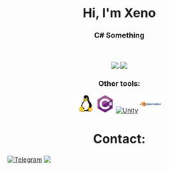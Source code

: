 <h1 align="center">Hi, I'm Xeno</h1>
<h3 align="center">C# Something</h3><br>

<p align="center">
  <a href="https://github.com/XenoRx?tab=repositories">
    <img height=170 align="center" src="https://github-readme-stats.vercel.app/api?username=XenoRx&theme=tokyonight&show_icons=true&rank_icon=github" />
    <img height=170 align="center" src="https://github-readme-stats.vercel.app/api/top-langs?username=XenoRx&layout=compact&langs_count=8&card_width=320&theme=tokyonight&show_icons=true" />
  </a>
</p>

<h3 align="center">Other tools:</h3>
<p align="center">
  <a href="https://www.linux.org/" target="_blank"><img src="https://raw.githubusercontent.com/devicons/devicon/master/icons/linux/linux-original.svg" alt="linux" width="40" height="40"/></a>
  <a href="https://en.cppreference.com/w/" target="_blank"><img src="https://raw.githubusercontent.com/devicons/devicon/master/icons/csharp/csharp-original.svg" alt="C#" width="40" height="40"/></a>
  <a href="https://unity.com" target="_blank"><img src="https://upload.wikimedia.org/wikipedia/commons/c/c4/Unity_2021.svg" alt="Unity" width="60" height="40"/></a>
  <a href="https://https://www.blender.org/" target="_blank"><img src="https://github.com/devicons/devicon/blob/master/icons/blender/blender-original-wordmark.svg" alt="Blender" width="50" height="40"/></a>
  <h1 align="center"> Contact:</h1>
  <a href="https://t.me/Hes1od" target="_blank"><img src="https://upload.wikimedia.org/wikipedia/commons/8/82/Telegram_logo.svg" align="center" alt="Telegram" width="50" height="40"/></a>
  <img align='center' src="https://raw.githubusercontent.com/Sutil/Sutil/2b2fad3bf54522bb30c8c170591fc68ff51b69e6/github-contribution-grid-snake2.svg" >
</p>
